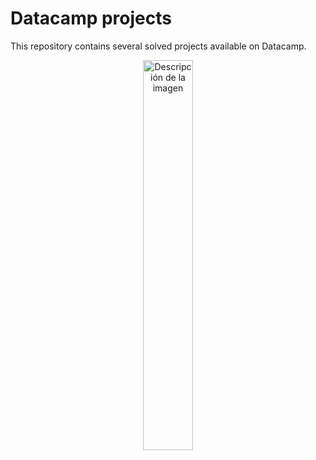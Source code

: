 # Datacamp projects

This repository contains several solved projects available on Datacamp. 

<p align="center">
  <img src="https://github.com/josemal98/Datacamp-projects/assets/90294947/70814bce-1061-4ff4-9429-7c6cc36d5928" alt="Descripción de la imagen" width="40%" height="40%">
</p>
